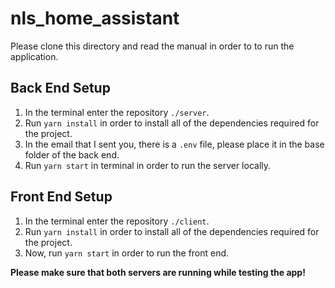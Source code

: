 # nls_home_assistant

Please clone this directory and read the manual in order to to run the application.

## Back End Setup

1. In the terminal enter the repository `./server`.
2. Run `yarn install` in order to install all of the dependencies required for the project.
3. In the email that I sent you, there is a `.env` file, please place it in the base folder of the back end.
4. Run `yarn start` in terminal in order to run the server locally.

## Front End Setup

1. In the terminal enter the repository `./client`.
2. Run `yarn install` in order to install all of the dependencies required for the project.
3. Now, run `yarn start` in order to run the front end.

**Please make sure that both servers are running while testing the app!**
